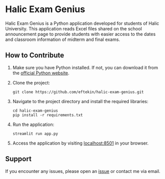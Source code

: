 # Halic Exam Genius

Halic Exam Genius is a Python application developed for students of Halic University. This application reads Excel files shared on the school announcement page to provide students with easier access to the dates and classroom information of midterm and final exams.

## How to Contribute

1. Make sure you have Python installed. If not, you can download it from the [official Python website](https://www.python.org/).

2. Clone the project:
   ```
   git clone https://github.com/eftekin/halic-exam-genius.git
   ```

3. Navigate to the project directory and install the required libraries:
   ```
   cd halic-exam-genius
   pip install -r requirements.txt
   ```

4. Run the application:
   ```
   streamlit run app.py
   ```

5. Access the application by visiting [localhost:8501](http://localhost:8501) in your browser.

## Support

If you encounter any issues, please open an [issue](https://github.com/eftekin/halic-exam-genius/issues) or contact me via email.
